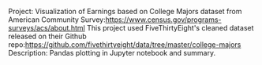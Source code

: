 Project: Visualization of Earnings based on College Majors dataset from American Community Survey:https://www.census.gov/programs-surveys/acs/about.html
This project used FiveThirtyEight's cleaned dataset released on their Github repo:https://github.com/fivethirtyeight/data/tree/master/college-majors
Description: Pandas plotting in Jupyter notebook and summary.